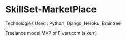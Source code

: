 # SkillSet-MarketPlace

Technologies Used : Python, Django, Heroku, Braintree


Freelance model MVP of Fiverr.com (sixerr)
